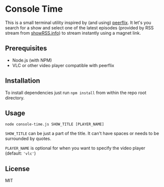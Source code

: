 # Console Time
This is a small terminal utility inspired by (and using) [peerflix](https://github.com/mafintosh/peerflix).
It let's you search for a show and select one of the latest episodes (provided by RSS stream from [showRSS.info](http://showrss.info/)) to stream instantly using a magnet link.

## Prerequisites
- Node.js (with NPM)
- VLC or other video player compatible with peerflix

## Installation
To install dependencies just run `npm install` from within the repo root directory.

## Usage
`node console-time.js SHOW_TITLE [PLAYER_NAME]`
 
`SHOW_TITLE` can be just a part of the title. It can't have spaces or needs to be surrounded by quotes. 

`PLAYER_NAME` is optional for when you want to specify the video player (default: `'vlc'`)

## License
MIT
